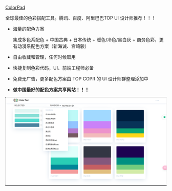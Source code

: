 [ColorPad](https:yequanrui.github.io/colorpad/)

全球最佳的色彩搭配工具。腾讯、百度、阿里巴巴TOP UI 设计师推荐！！！

- 海量的配色方案

  集成多色系配色 + 中国古典 + 日本传统 + 暖色/冷色/黑白灰 + 商务色彩，更有动漫系配色方案（新海诚、宫崎骏）

- 自由收藏和管理，任何时候取用

- 快捷复制色彩代码，UI、前端工程师必备

- 免费无广告，更多配色方案由 TOP COPR 的 UI 设计师群整理添加中

- **做中国最好的配色方案共享网站！！！**

![page](res/page.png)
